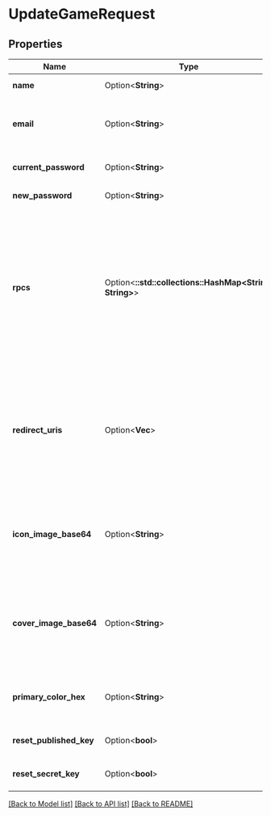 # UpdateGameRequest

## Properties

Name | Type | Description | Notes
------------ | ------------- | ------------- | -------------
**name** | Option<**String**> | A new name. Replaces the game's current name. | [optional]
**email** | Option<**String**> | A new email address. The game's old email will no longer be valid for account authentication. `currentPassword` must also be provided. | [optional]
**current_password** | Option<**String**> | The game's current password. Must be provided if setting `newPassword` or `email`. | [optional]
**new_password** | Option<**String**> | A new password. The game's old password will no longer be valid. | [optional]
**rpcs** | Option<**::std::collections::HashMap<String, String>**> | Sets a custom RPC for your game to use instead of MetaFab's default RPCs for the chain(s) you specify.  Expects a JSON object containing key value pairs of supported `chain` -> `rpc url`. Only the chain names provided as keys in the object will be explicitly overriden. To delete a custom RPC for your game, provide the chain name to delete as a key in the provided object and `null` as the value.  Set RPC example, `{ MATIC: 'https://polygon-rpc.com' }` Delete RPC example, `{ MATIC: null }` | [optional]
**redirect_uris** | Option<**Vec<String>**> | An array of valid base redirect uris or exact uris that can be used for the redirect uri of various MetaFab features such as player login/registration and wallet connection.  Expects base or exact uris. For example, you could use include a uri of `https://trymetafab.com` and it would allow redirection to any valid uri on the domain, such as `https://trymetafab.com/play/game`. | [optional]
**icon_image_base64** | Option<**String**> | A base64 string of the icon image for this game. Supported image formats are `jpg`, `jpeg`, `png`, `gif` Recommended size is 512x512 pixels, or 1:1 aspect ratio. This image is used for your auth/connect wallet flow and other MetaFab features for your game. | [optional]
**cover_image_base64** | Option<**String**> | A base64 string of the cover image for this game. Supported image formats are `jpg`, `jpeg`, `png`, `gif`. Recommended size is 1600x1000 pixels, or 16:10 aspect ratio.  This image is used as the background image for your auth/connect wallet flow and other MetaFab features for your game. | [optional]
**primary_color_hex** | Option<**String**> | A valid hex color code. This color is used for your auth/connect wallet flow to control the color of buttons and other brandable MetaFab features for your game. | [optional]
**reset_published_key** | Option<**bool**> | Revokes the game's previous published key and returns a new one if true. | [optional]
**reset_secret_key** | Option<**bool**> | Revokes the game's previous secret key and returns a new on if true. | [optional]

[[Back to Model list]](../README.md#documentation-for-models) [[Back to API list]](../README.md#documentation-for-api-endpoints) [[Back to README]](../README.md)


